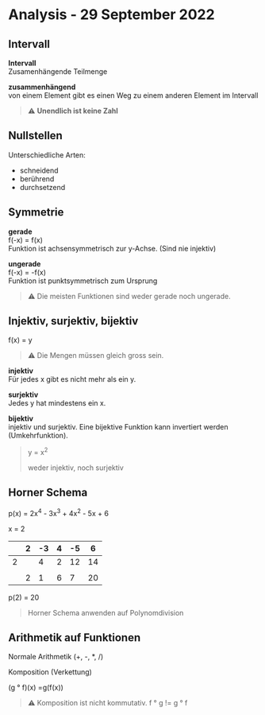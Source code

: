 # Analysis - 29 September 2022

## Intervall

**Intervall**<br>
Zusamenhängende Teilmenge

**zusammenhängend**<br>
von einem Element gibt es einen Weg zu einem anderen Element im Intervall

> :warning:️ **Unendlich ist keine Zahl**

## Nullstellen

Unterschiedliche Arten:
- schneidend
- berührend
- durchsetzend

## Symmetrie

**gerade**<br>
f(-x) = f(x)<br>
Funktion ist achsensymmetrisch zur y-Achse. (Sind nie injektiv)

**ungerade**<br>
f(-x) = -f(x)<br>
Funktion ist punktsymmetrisch zum Ursprung

> :warning: Die meisten Funktionen sind weder gerade noch ungerade.

## Injektiv, surjektiv, bijektiv

f(x) = y

> :warning: Die Mengen müssen gleich gross sein.

**injektiv**<br>
Für jedes x gibt es nicht mehr als ein y.

**surjektiv**<br>
Jedes y hat mindestens ein x.

**bijektiv**<br>
injektiv und surjektiv. Eine bijektive Funktion kann invertiert werden (Umkehrfunktion).

>y = x<sup>2</sup>
>
>weder injektiv, noch surjektiv

## Horner Schema

p(x) = 2x<sup>4</sup> - 3x<sup>3</sup> + 4x<sup>2</sup> - 5x + 6

x = 2

| | 2 | -3 | 4 | -5 | 6 |
|-|-  |-   |-  |-   |-  |
|2|   | 4  | 2 | 12 | 14|
| |   |    |   |    |   |
| | 2 | 1  | 6 | 7  | 20|

p(2) = 20

>Horner Schema anwenden auf Polynomdivision

## Arithmetik auf Funktionen

Normale Arithmetik (+, -, *, /)

Komposition (Verkettung)

(g ° f)(x) =g(f(x))

> :warning: Komposition ist nicht kommutativ. f ° g != g ° f
